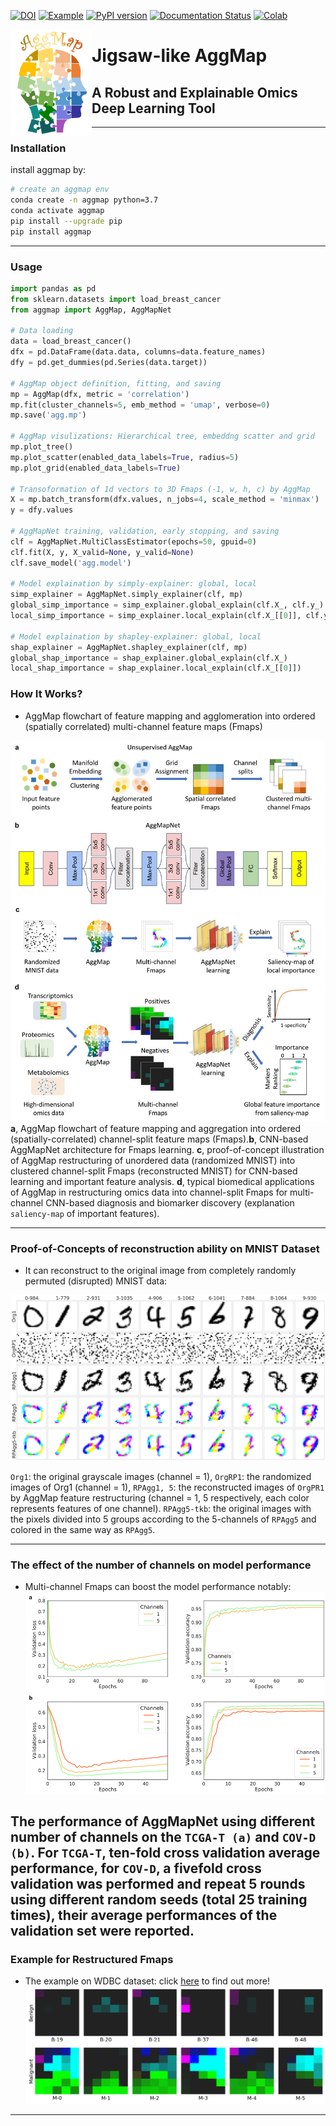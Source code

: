 [![DOI](https://zenodo.org/badge/DOI/10.5281/zenodo.6474351.svg)](https://doi.org/10.5281/zenodo.6474351)
[![Example](https://img.shields.io/badge/Usage-example-green)](https://github.com/shenwanxiang/bidd-aggmap/tree/master/paper/example)
[![PyPI version](https://badge.fury.io/py/aggmap.svg)](https://badge.fury.io/py/aggmap)
[![Documentation Status](https://readthedocs.org/projects/bidd-aggmap/badge/?version=latest)](https://bidd-aggmap.readthedocs.io/en/latest/?badge=latest)
[![Colab](https://colab.research.google.com/assets/colab-badge.svg)](https://colab.research.google.com/drive/1Dkawtw4hanY3ks0mBMqvN1beskF6usjC)



<a href="url"><img src="https://raw.githubusercontent.com/shenwanxiang/bidd-aggmap/master/docs/images/logo.png" align="left" height="170" width="130" ></a>



# Jigsaw-like AggMap

## A Robust and Explainable Omics Deep Learning Tool

----


### Installation

install aggmap by:
```bash
# create an aggmap env
conda create -n aggmap python=3.7
conda activate aggmap
pip install --upgrade pip
pip install aggmap
```

----

### Usage

```python
import pandas as pd
from sklearn.datasets import load_breast_cancer
from aggmap import AggMap, AggMapNet

# Data loading
data = load_breast_cancer()
dfx = pd.DataFrame(data.data, columns=data.feature_names)
dfy = pd.get_dummies(pd.Series(data.target))

# AggMap object definition, fitting, and saving 
mp = AggMap(dfx, metric = 'correlation')
mp.fit(cluster_channels=5, emb_method = 'umap', verbose=0)
mp.save('agg.mp')

# AggMap visulizations: Hierarchical tree, embeddng scatter and grid
mp.plot_tree()
mp.plot_scatter(enabled_data_labels=True, radius=5)
mp.plot_grid(enabled_data_labels=True)

# Transoformation of 1d vectors to 3D Fmaps (-1, w, h, c) by AggMap
X = mp.batch_transform(dfx.values, n_jobs=4, scale_method = 'minmax')
y = dfy.values

# AggMapNet training, validation, early stopping, and saving
clf = AggMapNet.MultiClassEstimator(epochs=50, gpuid=0)
clf.fit(X, y, X_valid=None, y_valid=None)
clf.save_model('agg.model')

# Model explaination by simply-explainer: global, local
simp_explainer = AggMapNet.simply_explainer(clf, mp)
global_simp_importance = simp_explainer.global_explain(clf.X_, clf.y_)
local_simp_importance = simp_explainer.local_explain(clf.X_[[0]], clf.y_[[0]])

# Model explaination by shapley-explainer: global, local
shap_explainer = AggMapNet.shapley_explainer(clf, mp)
global_shap_importance = shap_explainer.global_explain(clf.X_)
local_shap_importance = shap_explainer.local_explain(clf.X_[[0]])
```


### How It Works?

- AggMap flowchart of feature mapping and agglomeration into ordered (spatially correlated) multi-channel feature maps (Fmaps)

![how-it-works](https://raw.githubusercontent.com/shenwanxiang/bidd-aggmap/master/docs/images/hiw.jpg)
**a**, AggMap flowchart of feature mapping and aggregation into ordered (spatially-correlated) channel-split feature maps (Fmaps).**b**, CNN-based AggMapNet architecture for Fmaps learning. **c**, proof-of-concept illustration of AggMap restructuring of unordered data (randomized MNIST) into clustered channel-split Fmaps (reconstructed MNIST) for CNN-based learning and important feature analysis. **d**, typical biomedical applications of AggMap in restructuring omics data into channel-split Fmaps for multi-channel CNN-based diagnosis and biomarker discovery (explanation `saliency-map` of important features).


----
### Proof-of-Concepts of reconstruction ability on MNIST Dataset

- It can reconstruct to the original image from completely randomly permuted (disrupted) MNIST data:



![reconstruction](https://raw.githubusercontent.com/shenwanxiang/bidd-aggmap/master/docs/images/reconstruction.png)

`Org1`: the original grayscale images (channel = 1), `OrgRP1`: the randomized images of Org1 (channel = 1), `RPAgg1, 5`: the reconstructed images of `OrgPR1` by AggMap feature restructuring (channel = 1, 5 respectively, each color represents features of one channel). `RPAgg5-tkb`: the original images with the pixels divided into 5 groups according to the 5-channels of `RPAgg5` and colored in the same way as `RPAgg5`.


----



### The effect of the number of channels on model performance 

- Multi-channel Fmaps can boost the model performance notably:
![channel_effect](https://raw.githubusercontent.com/shenwanxiang/bidd-aggmap/master/docs/images/channel_effect.png)

The performance of AggMapNet using different number of channels on the `TCGA-T (a)` and `COV-D (b)`. For `TCGA-T`, ten-fold cross validation average performance, for `COV-D`, a fivefold cross validation was performed and repeat 5 rounds using different random seeds (total 25 training times), their average performances of the validation set were reported.
----


### Example for Restructured Fmaps
- The example on WDBC dataset: click [here](https://github.com/shenwanxiang/bidd-aggmap/blob/master/paper/example/00_breast_cancer/00_WDBC_example_flow.ipynb) to find out more!
![Fmap](https://raw.githubusercontent.com/shenwanxiang/bidd-aggmap/master/docs/images/WDBC.png)

----
